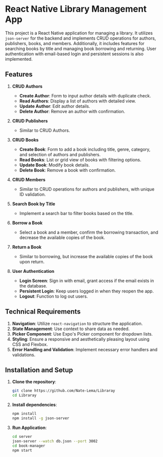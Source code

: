 # React Native Library Management App

This project is a React Native application for managing a library. It utilizes `json-server` for the backend and implements CRUD operations for authors, publishers, books, and members. Additionally, it includes features for searching books by title and managing book borrowing and returning. User authentication with email-based login and persistent sessions is also implemented.

## Features

1. **CRUD Authors**
   - **Create Author**: Form to input author details with duplicate check.
   - **Read Authors**: Display a list of authors with detailed view.
   - **Update Author**: Edit author details.
   - **Delete Author**: Remove an author with confirmation.

2. **CRUD Publishers**
   - Similar to CRUD Authors.

3. **CRUD Books**
   - **Create Book**: Form to add a book including title, genre, category, and selection of authors and publishers.
   - **Read Books**: List or grid view of books with filtering options.
   - **Update Book**: Modify book details.
   - **Delete Book**: Remove a book with confirmation.

4. **CRUD Members**
   - Similar to CRUD operations for authors and publishers, with unique ID validation.

5. **Search Book by Title**
   - Implement a search bar to filter books based on the title.

6. **Borrow a Book**
   - Select a book and a member, confirm the borrowing transaction, and decrease the available copies of the book.

7. **Return a Book**
   - Similar to borrowing, but increase the available copies of the book upon return.

8. **User Authentication**
   - **Login Screen**: Sign in with email, grant access if the email exists in the database.
   - **Persistent Login**: Keep users logged in when they reopen the app.
   - **Logout**: Function to log out users.

## Technical Requirements

1. **Navigation**: Utilize `react-navigation` to structure the application.
2. **State Management**: Use context to share data as needed.
3. **Picker Component**: Use Expo's Picker component for dropdown lists.
4. **Styling**: Ensure a responsive and aesthetically pleasing layout using CSS and Flexbox.
5. **Error Handling and Validation**: Implement necessary error handlers and validations.

## Installation and Setup

1. **Clone the repository**:
   ```bash
   git clone https://github.com/Nate-Lema/Libraray
   cd Libraray
2. **Install dependencies**:
    ```bash
   npm install
   npm install -g json-server
3. **Run Application**:
    ```bash
    cd server
    json-server --watch db.json --port 3002
    cd book-manager
    npm start
   



